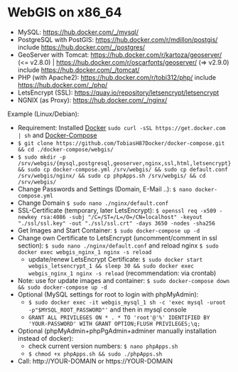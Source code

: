 # WebGIS on x86_64 
* MySQL: https://hub.docker.com/_/mysql/
* PostgreSQL with PostGIS: https://hub.docker.com/r/mdillon/postgis/ include https://hub.docker.com/_/postgres/
* GeoServer with Tomcat: https://hub.docker.com/r/kartoza/geoserver/ (<= v2.8.0) | https://hub.docker.com/r/oscarfonts/geoserver/ (=> v2.9.0) include https://hub.docker.com/_/tomcat/
* PHP (with Apache2): https://hub.docker.com/r/tobi312/php/ include https://hub.docker.com/_/php/
* LetsEncrypt (SSL): https://quay.io/repository/letsencrypt/letsencrypt
* NGNIX (as Proxy): https://hub.docker.com/_/nginx/

Example (Linux/Debian):
* Requirement: Installed [Docker](https://docs.docker.com/engine/installation/) ``` sudo curl -sSL https://get.docker.com | sh ``` and [Docker-Compose](https://docs.docker.com/compose/install/) 
* ``` $ git clone https://github.com/TobiasH87Docker/docker-compose.git && cd ./docker-compose/webgis/ ```
* ``` $ sudo mkdir -p /srv/webgis/{mysql,postgresql,geoserver,nginx,ssl,html,letsencrypt} && sudo cp docker-compose.yml /srv/webgis/ && sudo cp default.conf /srv/webgis/nginx/ && sudo cp phpApps.sh /srv/webgis/ && cd /srv/webgis/ ``` 
* Change Passwords and Settings (Domain, E-Mail ..): ``` $ nano docker-compose.yml ```
* Change Domain ``` $ sudo nano ./nginx/default.conf ```
* SSL-Certificate (temporary, later LetsEncrypt): ``` $ openssl req -x509 -newkey rsa:4086 -subj "/C=/ST=/L=/O=/CN=localhost" -keyout "./ssl/ssl.key" -out "./ssl/ssl.crt" -days 3650 -nodes -sha256 ```
* Get Images and Start Container: ``` $ sudo docker-compose up -d ```
* Change own Certificate to LetsEncrypt (uncomment/comment in ssl section): ``` $ sudo nano ./nginx/default.conf ``` and reload nginx ``` $ sudo docker exec webgis_nginx_1 nginx -s reload ```
	* update/renew LetsEncrypt Certificate: ``` $ sudo docker start webgis_letsencrypt_1 && sleep 30 && sudo docker exec webgis_nginx_1 nginx -s reload ``` (recommendation: via crontab)
* Note: use for update images and container: ``` $ sudo docker-compose down && sudo docker-compose up -d ``` 
* Optional (MySQL settings for root to login with phpMyAdmin):
	* ``` $ sudo docker exec -it webgis_mysql_1 sh -c 'exec mysql -uroot -p"$MYSQL_ROOT_PASSWORD"' ``` and then in mysql console
	* ``` GRANT ALL PRIVILEGES ON * . * TO 'root'@'%' IDENTIFIED BY 'YOUR-PASSWORD' WITH GRANT OPTION;FLUSH PRIVILEGES;\q; ```
* Optional (phpMyAdmin+phpPgAdmin+adminer manually installation instead of docker):
	* check current version numbers: ``` $ nano phpApps.sh ```
	* ``` $ chmod +x phpApps.sh && sudo ./phpApps.sh ```
* Call: http://YOUR-DOMAIN or https://YOUR-DOMAIN 
